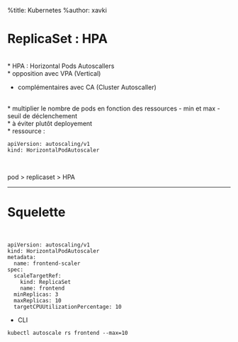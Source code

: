 %title: Kubernetes 
%author: xavki

# ReplicaSet : HPA


<br>
* HPA : Horizontal Pods Autoscallers

<br>
* opposition avec VPA (Vertical)

* complémentaires avec CA (Cluster Autoscaller)

<br>
* multiplier le nombre de pods en fonction des ressources
		- min et max
		- seuil de déclenchement

<br>
* à éviter plutôt deployement


<br>
* ressource : 

```
apiVersion: autoscaling/v1
kind: HorizontalPodAutoscaler
```

<br>

pod > replicaset > HPA


-------------------------------------------------------------------------

# Squelette



<br>

```
apiVersion: autoscaling/v1
kind: HorizontalPodAutoscaler
metadata:
  name: frontend-scaler
spec:
  scaleTargetRef:
    kind: ReplicaSet
    name: frontend
  minReplicas: 3
  maxReplicas: 10
  targetCPUUtilizationPercentage: 10
```

* CLI

```
kubectl autoscale rs frontend --max=10
```
